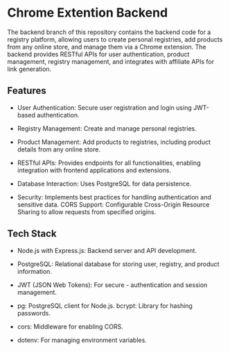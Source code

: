# Chrome Extention Backend

The backend branch of this repository contains the backend code for a registry platform, allowing users to create personal registries, add products from any online store, and manage them via a Chrome extension. The backend provides RESTful APIs for user authentication, product management, registry management, and integrates with affiliate APIs for link generation.

## Features

- User Authentication: Secure user registration and login using JWT-based authentication.

- Registry Management: Create and manage personal registries.

- Product Management: Add products to registries, including product details from any online store.

- RESTful APIs: Provides endpoints for all functionalities, enabling integration with frontend applications and extensions.

- Database Interaction: Uses PostgreSQL for data persistence.

- Security: Implements best practices for handling authentication and sensitive data.
CORS Support: Configurable Cross-Origin Resource Sharing to allow requests from specified origins.

## Tech Stack

- Node.js with Express.js: Backend server and API development.

- PostgreSQL: Relational database for storing user, registry, and product information.

- JWT (JSON Web Tokens): For secure - authentication and session management.

- pg: PostgreSQL client for Node.js.
bcrypt: Library for hashing passwords.

- cors: Middleware for enabling CORS.

- dotenv: For managing environment variables.